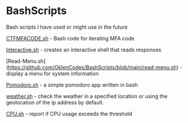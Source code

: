 # BashScripts
Bash scripts I have used or might use in the future

[CTFMFACODE.sh](https://github.com/OklenCodes/BashScripts/blob/main/CTFMFACode) - Bash code for iterating MFA code

[Interactive.sh](https://github.com/OklenCodes/BashScripts/blob/main/interactive.sh)  - creates an interactive shell that reads responses

[Read-Menu.sh] (https://github.com/OklenCodes/BashScripts/blob/main/read-menu.sh) - display a menu for system information

[Pomodoro.sh](https://github.com/OklenCodes/BashScripts/blob/main/pomodoro.sh) - a simple pomodoro app written in bash

[weather.sh](https://github.com/OklenCodes/BashScripts/blob/main/weather.sh) - check the weather in a specified location or using the geolocation of the ip address by default.

[CPU.sh](https://github.com/OklenCodes/BashScripts/blob/main/cpu.sh) - report if CPU usage exceeds the threshold
